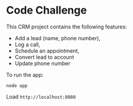 # Code Challenge

This CRM project contains the following features:
* Add a lead (name, phone number),
* Log a call,
* Schedule an appointment,
* Convert lead to account
* Update phone number

To run the app:
```
node app
```

Load `http://localhost:8080`


